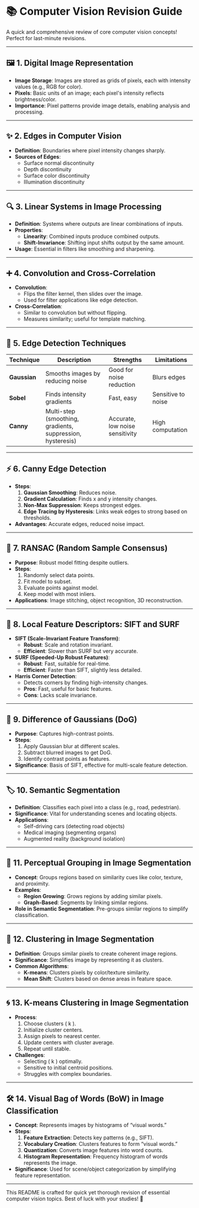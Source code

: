 # 📚 Computer Vision Revision Guide

A quick and comprehensive review of core computer vision concepts! Perfect for last-minute revisions.

---

## 🖼️ 1. Digital Image Representation

- **Image Storage**: Images are stored as grids of pixels, each with intensity values (e.g., RGB for color).
- **Pixels**: Basic units of an image; each pixel's intensity reflects brightness/color.
- **Importance**: Pixel patterns provide image details, enabling analysis and processing.

---

## ✨ 2. Edges in Computer Vision

- **Definition**: Boundaries where pixel intensity changes sharply.
- **Sources of Edges**:
  - Surface normal discontinuity
  - Depth discontinuity
  - Surface color discontinuity
  - Illumination discontinuity

---

## 🔍 3. Linear Systems in Image Processing

- **Definition**: Systems where outputs are linear combinations of inputs.
- **Properties**:
  - **Linearity**: Combined inputs produce combined outputs.
  - **Shift-Invariance**: Shifting input shifts output by the same amount.
- **Usage**: Essential in filters like smoothing and sharpening.

---

## ➕ 4. Convolution and Cross-Correlation

- **Convolution**:
  - Flips the filter kernel, then slides over the image.
  - Used for filter applications like edge detection.
- **Cross-Correlation**:
  - Similar to convolution but without flipping.
  - Measures similarity; useful for template matching.

---

## 🔪 5. Edge Detection Techniques

| Technique  | Description | Strengths | Limitations |
|------------|-------------|-----------|-------------|
| **Gaussian** | Smooths images by reducing noise | Good for noise reduction | Blurs edges |
| **Sobel** | Finds intensity gradients | Fast, easy | Sensitive to noise |
| **Canny** | Multi-step (smoothing, gradients, suppression, hysteresis) | Accurate, low noise sensitivity | High computation |

---

## ⚡ 6. Canny Edge Detection

- **Steps**:
  1. **Gaussian Smoothing**: Reduces noise.
  2. **Gradient Calculation**: Finds x and y intensity changes.
  3. **Non-Max Suppression**: Keeps strongest edges.
  4. **Edge Tracing by Hysteresis**: Links weak edges to strong based on thresholds.
- **Advantages**: Accurate edges, reduced noise impact.

---

## 🔎 7. RANSAC (Random Sample Consensus)

- **Purpose**: Robust model fitting despite outliers.
- **Steps**:
  1. Randomly select data points.
  2. Fit model to subset.
  3. Evaluate points against model.
  4. Keep model with most inliers.
- **Applications**: Image stitching, object recognition, 3D reconstruction.

---

## 🧩 8. Local Feature Descriptors: SIFT and SURF

- **SIFT (Scale-Invariant Feature Transform)**:
  - **Robust**: Scale and rotation invariant.
  - **Efficient**: Slower than SURF but very accurate.
- **SURF (Speeded-Up Robust Features)**:
  - **Robust**: Fast, suitable for real-time.
  - **Efficient**: Faster than SIFT, slightly less detailed.
- **Harris Corner Detection**:
  - Detects corners by finding high-intensity changes.
  - **Pros**: Fast, useful for basic features.
  - **Cons**: Lacks scale invariance.

---

## 📏 9. Difference of Gaussians (DoG)

- **Purpose**: Captures high-contrast points.
- **Steps**:
  1. Apply Gaussian blur at different scales.
  2. Subtract blurred images to get DoG.
  3. Identify contrast points as features.
- **Significance**: Basis of SIFT, effective for multi-scale feature detection.

---

## 🏷️ 10. Semantic Segmentation

- **Definition**: Classifies each pixel into a class (e.g., road, pedestrian).
- **Significance**: Vital for understanding scenes and locating objects.
- **Applications**:
  - Self-driving cars (detecting road objects)
  - Medical imaging (segmenting organs)
  - Augmented reality (background isolation)

---

## 🔗 11. Perceptual Grouping in Image Segmentation

- **Concept**: Groups regions based on similarity cues like color, texture, and proximity.
- **Examples**:
  - **Region Growing**: Grows regions by adding similar pixels.
  - **Graph-Based**: Segments by linking similar regions.
- **Role in Semantic Segmentation**: Pre-groups similar regions to simplify classification.

---

## 🎨 12. Clustering in Image Segmentation

- **Definition**: Groups similar pixels to create coherent image regions.
- **Significance**: Simplifies image by representing it as clusters.
- **Common Algorithms**:
  - **K-means**: Clusters pixels by color/texture similarity.
  - **Mean Shift**: Clusters based on dense areas in feature space.

---

## 🌀 13. K-means Clustering in Image Segmentation

- **Process**:
  1. Choose clusters \( k \).
  2. Initialize cluster centers.
  3. Assign pixels to nearest center.
  4. Update centers with cluster average.
  5. Repeat until stable.
- **Challenges**:
  - Selecting \( k \) optimally.
  - Sensitive to initial centroid positions.
  - Struggles with complex boundaries.

---

## 🛠️ 14. Visual Bag of Words (BoW) in Image Classification

- **Concept**: Represents images by histograms of “visual words.”
- **Steps**:
  1. **Feature Extraction**: Detects key patterns (e.g., SIFT).
  2. **Vocabulary Creation**: Clusters features to form “visual words.”
  3. **Quantization**: Converts image features into word counts.
  4. **Histogram Representation**: Frequency histogram of words represents the image.
- **Significance**: Used for scene/object categorization by simplifying feature representation.

---

This README is crafted for quick yet thorough revision of essential computer vision topics. Best of luck with your studies! 🎉
